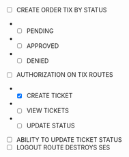 - [ ] CREATE ORDER TIX BY STATUS
- - [ ] PENDING
- - [ ] APPROVED
- - [ ] DENIED
- [ ] AUTHORIZATION ON TIX ROUTES
- - [X] CREATE TICKET
- - [ ] VIEW TICKETS
- - [ ] UPDATE STATUS
- [ ] ABILITY TO UPDATE TICKET STATUS
- [ ] LOGOUT ROUTE DESTROYS SES